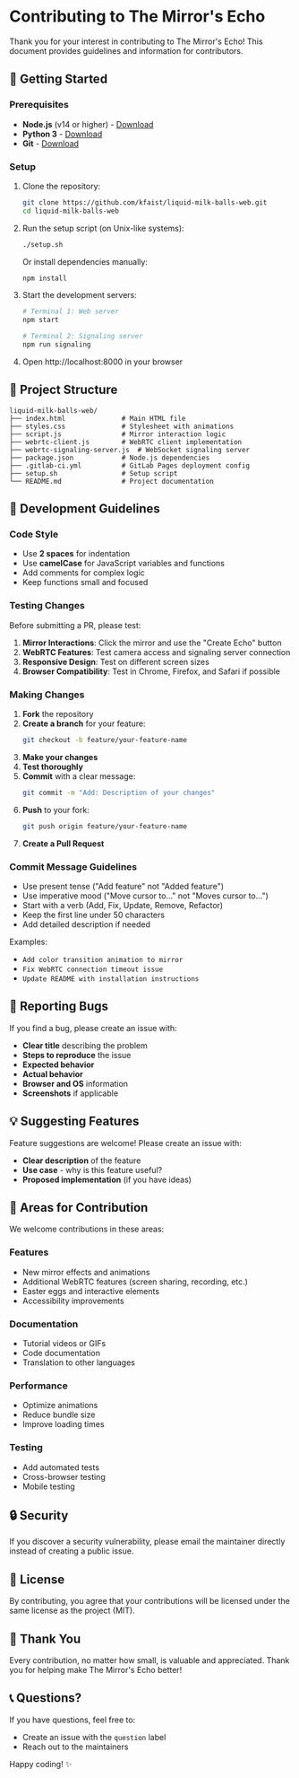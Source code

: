 # Contributing to The Mirror's Echo

Thank you for your interest in contributing to The Mirror's Echo! This document provides guidelines and information for contributors.

## 🚀 Getting Started

### Prerequisites

- **Node.js** (v14 or higher) - [Download](https://nodejs.org/)
- **Python 3** - [Download](https://www.python.org/)
- **Git** - [Download](https://git-scm.com/)

### Setup

1. Clone the repository:
   ```bash
   git clone https://github.com/kfaist/liquid-milk-balls-web.git
   cd liquid-milk-balls-web
   ```

2. Run the setup script (on Unix-like systems):
   ```bash
   ./setup.sh
   ```

   Or install dependencies manually:
   ```bash
   npm install
   ```

3. Start the development servers:
   ```bash
   # Terminal 1: Web server
   npm start

   # Terminal 2: Signaling server
   npm run signaling
   ```

4. Open http://localhost:8000 in your browser

## 📁 Project Structure

```
liquid-milk-balls-web/
├── index.html              # Main HTML file
├── styles.css              # Stylesheet with animations
├── script.js               # Mirror interaction logic
├── webrtc-client.js        # WebRTC client implementation
├── webrtc-signaling-server.js  # WebSocket signaling server
├── package.json            # Node.js dependencies
├── .gitlab-ci.yml          # GitLab Pages deployment config
├── setup.sh                # Setup script
└── README.md               # Project documentation
```

## 🔧 Development Guidelines

### Code Style

- Use **2 spaces** for indentation
- Use **camelCase** for JavaScript variables and functions
- Add comments for complex logic
- Keep functions small and focused

### Testing Changes

Before submitting a PR, please test:

1. **Mirror Interactions**: Click the mirror and use the "Create Echo" button
2. **WebRTC Features**: Test camera access and signaling server connection
3. **Responsive Design**: Test on different screen sizes
4. **Browser Compatibility**: Test in Chrome, Firefox, and Safari if possible

### Making Changes

1. **Fork** the repository
2. **Create a branch** for your feature:
   ```bash
   git checkout -b feature/your-feature-name
   ```
3. **Make your changes**
4. **Test thoroughly**
5. **Commit** with a clear message:
   ```bash
   git commit -m "Add: Description of your changes"
   ```
6. **Push** to your fork:
   ```bash
   git push origin feature/your-feature-name
   ```
7. **Create a Pull Request**

### Commit Message Guidelines

- Use present tense ("Add feature" not "Added feature")
- Use imperative mood ("Move cursor to..." not "Moves cursor to...")
- Start with a verb (Add, Fix, Update, Remove, Refactor)
- Keep the first line under 50 characters
- Add detailed description if needed

Examples:
- `Add color transition animation to mirror`
- `Fix WebRTC connection timeout issue`
- `Update README with installation instructions`

## 🐛 Reporting Bugs

If you find a bug, please create an issue with:

- **Clear title** describing the problem
- **Steps to reproduce** the issue
- **Expected behavior**
- **Actual behavior**
- **Browser and OS** information
- **Screenshots** if applicable

## 💡 Suggesting Features

Feature suggestions are welcome! Please create an issue with:

- **Clear description** of the feature
- **Use case** - why is this feature useful?
- **Proposed implementation** (if you have ideas)

## 🎨 Areas for Contribution

We welcome contributions in these areas:

### Features
- New mirror effects and animations
- Additional WebRTC features (screen sharing, recording, etc.)
- Easter eggs and interactive elements
- Accessibility improvements

### Documentation
- Tutorial videos or GIFs
- Code documentation
- Translation to other languages

### Performance
- Optimize animations
- Reduce bundle size
- Improve loading times

### Testing
- Add automated tests
- Cross-browser testing
- Mobile testing

## 🔒 Security

If you discover a security vulnerability, please email the maintainer directly instead of creating a public issue.

## 📄 License

By contributing, you agree that your contributions will be licensed under the same license as the project (MIT).

## 🙏 Thank You

Every contribution, no matter how small, is valuable and appreciated. Thank you for helping make The Mirror's Echo better!

## 📞 Questions?

If you have questions, feel free to:
- Create an issue with the `question` label
- Reach out to the maintainers

Happy coding! ✨
